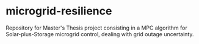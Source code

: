# microgrid-resilience
Repository for Master's Thesis project consisting in a MPC algorithm for Solar-plus-Storage microgrid control, dealing with grid outage uncertainty.
